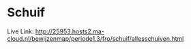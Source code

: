 # Schuif

Live Link: http://25953.hosts2.ma-cloud.nl/bewijzenmap/periode1.3/fro/schuif/allesschuiven.html
